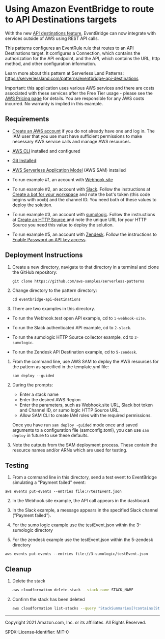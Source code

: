 # Using Amazon EventBridge to route to API Destinations targets

With the new [API destinations feature](https://aws.amazon.com/blogs/compute/using-api-destinations-with-amazon-eventbridge/), EventBridge can now integrate with services outside of AWS using REST API calls.

This patterns configures an EventRule rule that routes to an API Destinations target. It configures a Connection, which contains the authorization for the API endpoint, and the API, which contains the URL, http method, and other configuration information.

Learn more about this pattern at Serverless Land Patterns: https://serverlessland.com/patterns/eventbridge-api-destinations

Important: this application uses various AWS services and there are costs associated with these services after the Free Tier usage - please see the [AWS Pricing page](https://aws.amazon.com/pricing/) for details. You are responsible for any AWS costs incurred. No warranty is implied in this example.

## Requirements

* [Create an AWS account](https://portal.aws.amazon.com/gp/aws/developer/registration/index.html) if you do not already have one and log in. The IAM user that you use must have sufficient permissions to make necessary AWS service calls and manage AWS resources.
* [AWS CLI](https://docs.aws.amazon.com/cli/latest/userguide/install-cliv2.html) installed and configured
* [Git Installed](https://git-scm.com/book/en/v2/Getting-Started-Installing-Git)
* [AWS Serverless Application Model](https://docs.aws.amazon.com/serverless-application-model/latest/developerguide/serverless-sam-cli-install.html) (AWS SAM) installed
* To run example #1, an account with [Webhook.site](https://webhook.site/)
* To run example #2, an account with [Slack](http://slack.com). Follow the instructions at [Create a bot for your workspace](https://slack.com/help/articles/115005265703-Create-a-bot-for-your-workspace) and note the bot's token (this code begins with xoxb) and the channel ID. You need both of these values to deploy the solution.
* To run example #3, an account with [sumologic](https://sumologic.com). Follow the instructions at [Create an HTTP Source ](https://help.sumologic.com/03Send-Data/Sources/02Sources-for-Hosted-Collectors/HTTP-Source) and note the unique URL for your HTTP Source you need this value to deploy the solution.

* To run example #5, an account with [Zendesk](https://www.zendesk.com). Follow the instructions to  [Enable Password an API key access](https://support.zendesk.com/hc/en-us/articles/4408836402074-Using-the-API-dashboard#enabling_password_or_token_access_).

## Deployment Instructions

1. Create a new directory, navigate to that directory in a terminal and clone the GitHub repository:
    ``` 
    git clone https://github.com/aws-samples/serverless-patterns
    ```
1. Change directory to the pattern directory:
    ```
    cd eventbridge-api-destinations
    ```
1. There are two examples in this directory.
- To run the Webhook.test open API example, cd to `1-webhook-site`.
- To run the Slack authenticated API example, cd to `2-slack`.
- To run the sumologic HTTP Source collector example, cd to `3-sumologic`.

- To run the Zendesk API Destination example, cd to `5-zendesk`.
1. From the command line, use AWS SAM to deploy the AWS resources for the pattern as specified in the template.yml file:
    ```
    sam deploy --guided
    ```
1. During the prompts:
    * Enter a stack name
    * Enter the desired AWS Region
    * Enter the parameters, such as Webhook.site URL, Slack bot token and Channel ID, or sumo logic HTTP Source URL.
    * Allow SAM CLI to create IAM roles with the required permissions.

    Once you have run `sam deploy -guided` mode once and saved arguments to a configuration file (samconfig.toml), you can use `sam deploy` in future to use these defaults.
1. Note the outputs from the SAM deployment process. These contain the resource names and/or ARNs which are used for testing.

## Testing

1. From a command line in this directory, send a test event to EventBridge simulating a "Payment failed" event:
```
aws events put-events --entries file://testEvent.json
```
2. In the Webhook.site example, the API call appears in the dashboard.
3. In the Slack example, a message appears in the specified Slack channel ("Payment failed").
4. For the sumo logic example use the testEvent.json within the 3-sumologic directory

6. For the zendesk example use the testEvent.json within the 5-zendesk directory
```
aws events put-events --entries file://3-sumologic/testEvent.json
```

## Cleanup
 
1. Delete the stack
    ```bash
    aws cloudformation delete-stack --stack-name STACK_NAME
    ```
1. Confirm the stack has been deleted
    ```bash
    aws cloudformation list-stacks --query "StackSummaries[?contains(StackName,'STACK_NAME')].StackStatus"
    ```
----
Copyright 2021 Amazon.com, Inc. or its affiliates. All Rights Reserved.

SPDX-License-Identifier: MIT-0
